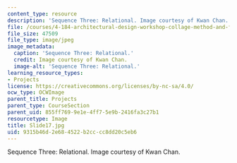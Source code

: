 ```yaml
---
content_type: resource
description: 'Sequence Three: Relational. Image courtesy of Kwan Chan.'
file: /courses/4-184-architectural-design-workshop-collage-method-and-form-spring-2004/9315b46d2e684522b2cccc8dd20c5eb6_Slide17.jpg
file_size: 47509
file_type: image/jpeg
image_metadata:
  caption: 'Sequence Three: Relational.'
  credit: Image courtesy of Kwan Chan.
  image-alt: 'Sequence Three: Relational.'
learning_resource_types:
- Projects
license: https://creativecommons.org/licenses/by-nc-sa/4.0/
ocw_type: OCWImage
parent_title: Projects
parent_type: CourseSection
parent_uid: 855ff769-9e1e-4ff7-5e9b-2416fa3c27b1
resourcetype: Image
title: Slide17.jpg
uid: 9315b46d-2e68-4522-b2cc-cc8dd20c5eb6
---
```

Sequence Three: Relational. Image courtesy of Kwan Chan.